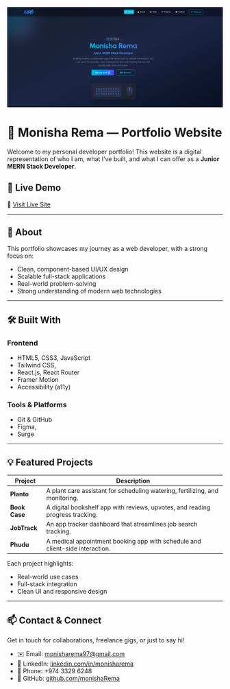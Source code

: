 <img src="./src/assets/image.png">

# 💼 Monisha Rema — Portfolio Website

Welcome to my personal developer portfolio! This website is a digital representation of who I am, what I’ve built, and what I can offer as a **Junior MERN Stack Developer**.


## 🚀 Live Demo
🔗 [Visit Live Site](https://portfolio-monisha.surge.sh/)

---

## 📌 About

This portfolio showcases my journey as a web developer, with a strong focus on:

- Clean, component-based UI/UX design
- Scalable full-stack applications
- Real-world problem-solving
- Strong understanding of modern web technologies

---

## 🛠️ Built With

### Frontend
- HTML5, CSS3, JavaScript
- Tailwind CSS,
- React.js, React Router
- Framer Motion
- Accessibility (a11y)

### Tools & Platforms
- Git & GitHub
- Figma, 
- Surge

---

## 💡 Featured Projects

| Project      | Description                                                                 |
|--------------|-----------------------------------------------------------------------------|
| **Planto**   | A plant care assistant for scheduling watering, fertilizing, and monitoring. |
| **Book Case**| A digital bookshelf app with reviews, upvotes, and reading progress tracking.|
| **JobTrack** | An app tracker dashboard that streamlines job search tracking.               |
| **Phudu**    | A medical appointment booking app with schedule and client-side interaction. |

Each project highlights:
- Real-world use cases
- Full-stack integration
- Clean UI and responsive design

---

## 📫 Contact & Connect

Get in touch for collaborations, freelance gigs, or just to say hi!

- ✉️ Email: monisharema97@gmail.com
- 🔗 LinkedIn: [linkedin.com/in/monisharema](https://www.linkedin.com/in/monisha-rema-web-developer/)
- 📱 Phone: +974 3329 6248
- 🐙 GitHub: [github.com/monishaRema](https://github.com/monishaRema)



